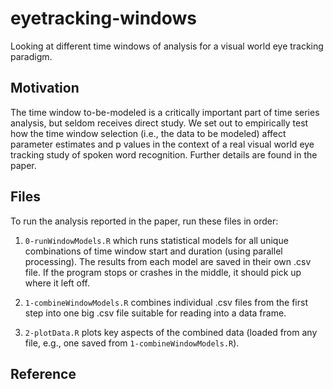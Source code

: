 # eyetracking-windows

Looking at different time windows of analysis for a visual world eye tracking
paradigm.

## Motivation

The time window to-be-modeled is a critically important part of time series analysis, but seldom receives direct study. We set out to empirically test how the time window selection (i.e., the data to be modeled) affect parameter estimates and p values in the context of a real visual world eye tracking study of spoken word recognition. Further details are found in the paper.


## Files

To run the analysis reported in the paper, run these files in order:

1. `0-runWindowModels.R` which runs statistical models for all unique combinations of time window start and duration (using parallel processing). The results from each model are saved in their own .csv file. If the program stops or crashes in the middle, it should pick up where it left off.

2. `1-combineWindowModels.R` combines individual .csv files from the first step into one big .csv file suitable for reading into a data frame.

3. `2-plotData.R` plots key aspects of the combined data (loaded from any file, e.g., one saved from `1-combineWindowModels.R`).



## Reference
